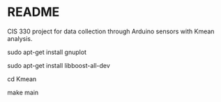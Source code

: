 # README #
CIS 330 project for data collection through Arduino sensors with Kmean analysis.

sudo apt-get install gnuplot

sudo apt-get install libboost-all-dev

cd Kmean 

make main
